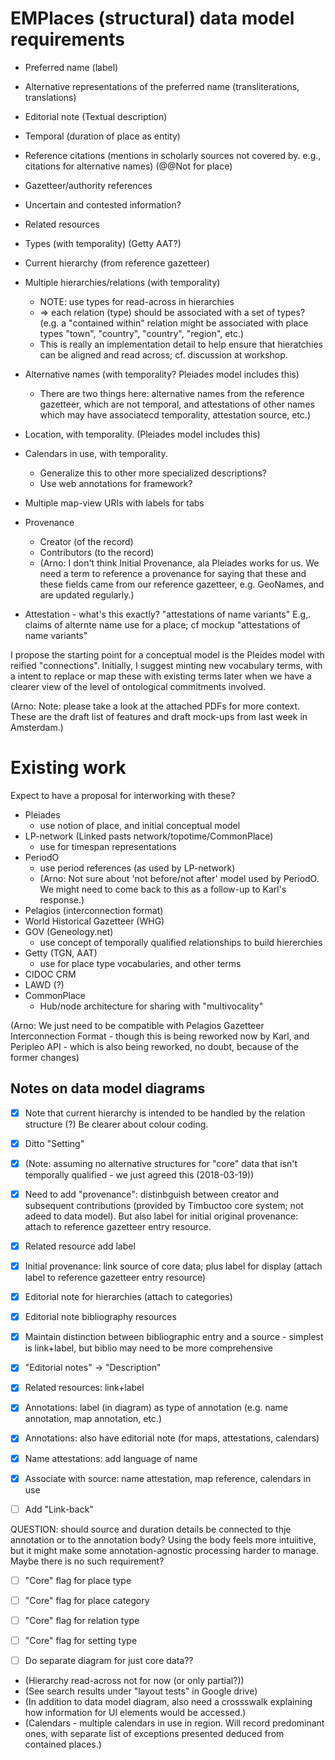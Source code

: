 # EMPlaces (structural) data model requirements

- Preferred name (label)
- Alternative representations of the preferred name (transliterations, translations)
- Editorial note (Textual description)
- Temporal (duration of place as entity)
- Reference citations (mentions in scholarly sources not covered by. e.g., citations for alternative names) (@@Not for place)
- Gazetteer/authority references
- Uncertain and contested information?
- Related resources

- Types (with temporality) (Getty AAT?)
- Current hierarchy (from reference gazetteer)
- Multiple hierarchies/relations (with temporality)
    - NOTE: use types for read-across in hierarchies
    - => each relation (type) should be associated with a set of types?  (e.g. a "contained within" relation might be associated with place types "town", "country", "country", "region", etc.)
    - This is really an implementation detail to help ensure that hieratchies can be aligned and read across; cf. discussion at workshop.
- Alternative names (with temporality?  Pleiades model includes this)
    - There are two things here: alternative names from the reference gazetteer, which are not temporal, and attestations of other names which may have associatecd temporality, attestation source, etc.)
- Location, with temporality.  (Pleiades model includes this)
- Calendars in use, with temporality.
    - Generalize this to other more specialized descriptions?
    - Use web annotations for framework?
- Multiple map-view URIs with labels for tabs

- Provenance
    - Creator (of the record)
    - Contributors (to the record)
    - (Arno: I don't think Initial Provenance, ala Pleiades works for us. We need a term to reference a provenance for saying that these and these fields came from our reference gazetteer, e.g. GeoNames, and are updated regularly.)
- Attestation - what's this exactly?   "attestations of name variants"   E.g,. claims of alternte name use for a place; cf mockup "attestations of name variants"

I propose the starting point for a conceptual model is the Pleides model with reified "connections".  Initially, I suggest minting new vocabulary terms, with a intent to replace or map these with existing terms later when we have a clearer view of the level of ontological commitments involved.

(Arno: Note: please take a look at the attached PDFs for more context. These are the draft list of features and draft mock-ups from last week in Amsterdam.)


# Existing work

Expect to have a proposal for interworking with these?

- Pleiades
    - use notion of place, and initial conceptual model
- LP-network (Linked pasts network/topotime/CommonPlace)
    - use for timespan representations
- PeriodO
    - use period references (as used by LP-network)
    - (Arno: Not sure about 'not before/not after' model used by PeriodO. We might need to come back to this as a follow-up to Karl's response.)
- Pelagios (interconnection format)
- World Historical Gazetteer (WHG)
- GOV (Geneology.net)
    - use concept of temporally qualified relationships to build hiererchies
- Getty (TGN, AAT)
    - use for place type vocabularies, and other terms
- CIDOC CRM
- LAWD (?)
- CommonPlace
    - Hub/node architecture for sharing with "multivocality"

(Arno: We just need to be compatible with Pelagios Gazetteer Interconnection Format - though this is being reworked now by Karl, and Peripleo API - which is also being reworked, no doubt, because of the former changes)



## Notes on data model diagrams

- [x] Note that current hierarchy is intended to be handled by the relation structure (?)  Be clearer about colour coding.
- [x] Ditto "Setting"
- [x] (Note: assuming no alternative structures for "core" data that isn't temporally qualified - we just agreed this (2018-03-19))
- [x] Need to add "provenance": distinbguish between creator and subsequent contributions (provided by Timbuctoo core system; not adeed to data model).  But also label for initial original provenance: attach to reference gazetteer entry resource.
- [x] Related resource add label
- [x] Initial provenance: link source of core data; plus label for display (attach label to reference gazetteer entry resource)
- [x] Editorial note for hierarchies (attach to categories)
- [x] Editorial note bibliography resources
- [x] Maintain distinction between bibliographic entry and a source - simplest is link+label, but biblio may need to be more comprehensive
- [x] "Editorial notes" -> "Description"
- [x] Related resources: link+label

- [x] Annotations: label (in diagram) as type of annotation (e.g. name annotation, map annotation, etc.)
- [x] Annotations: also have editorial note (for maps, attestations, calendars)
- [x] Name attestations: add language of name
- [x] Associate with source: name attestation, map reference, calendars in use
- [ ] Add "Link-back"


QUESTION: should source and duration details be connected to thje annotation or to the annotation body?  Using the body feels more intuiitive, but it might make some annotation-agnostic processing harder to manage.  Maybe there is no such requirement?

- [ ] "Core" flag for place type
- [ ] "Core" flag for place category
- [ ] "Core" flag for relation type
- [ ] "Core" flag for setting type
- [ ] Do separate diagram for just core data??


- (Hierarchy read-across not for now (or only partial?))
- (See search results under "layout tests" in Google drive)
- (In addition to data model diagram, also need a crossswalk explaining how information for UI elements would be accessed.)
- (Calendars - multiple calendars in use in region.  Will record predominant ones, with separate list of exceptions presented deduced from contained places.)


